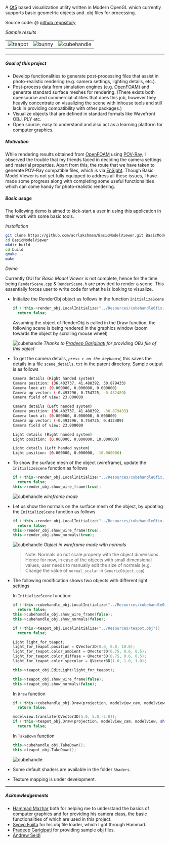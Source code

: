 A [Qt5](http://qt-project.org/qt5) based visualization utility written in Modern OpenGL which currently supports basic geometric objects and .obj files for processing.

Source code: @ [github repository](https://github.com/acrlakshman/BasicModelViewer)

_Sample results_

| | | |
|-|-|-|
|![teapot](bmv/teapot.gif)|![bunny](bmv/bunny.gif)|![cubehandle](bmv/cubehandle.gif)|

-------------

##### Goal of this project

* Develop functionalities to generate post-processing files that assist in photo-realistic rendering (e.g. camera settings, lighting details, etc.).
* Post-process data from simulation engines (e.g. [OpenFOAM](http://www.openfoam.com/)) and generate standard surface meshes for rendering. (There exists both opensource and commercial utilities that does this job, however they heavily concentrate on visualizing the scene with inhouse tools and still lack in providing compatibility with other packages.)
* Visualize objects that are defined in standard formats like Wavefront OBJ, PLY etc.
* Open source, easy to understand and also act as a learning platform for computer graphics.

##### Motivation

While rendering results obtained from [OpenFOAM](http://www.openfoam.com/) using [POV-Ray](http://www.povray.org/), I observed the trouble that my friends faced in deciding the camera settings and material properties. Apart from this, the route that we have taken to generate POV-Ray compatible files, which is via [EnSight](https://www.ansys.com/products/fluids/ansys-ensight). Though Basic Model Viewer is not yet fully equipped to address all these issues, I have made some progress along with completing some useful functionalities which can come handy for photo-realistic rendering.

##### Basic usage

The following demo is aimed to kick-start a user in using this application in their work with some basic tools.

_Installation_

```sh
git clone https://github.com/acrlakshman/BasicModelViewer.git BasicModelViewer
cd BasicModelViewer
mkdir build
cd build
qmake ..
make
```

_Demo_

Currently GUI for _Basic Model Viewer_ is not complete, hence for the time being `RenderScene.cpp` & `RenderScene.h` are provided to render a scene. This essentially forces user to write code for what he is looking to visualize.

* Initialize the RenderObj object as follows in the function `InitializeScene`

  ```cpp
  if (!this->render_obj.LocalInitialize("../Resources/cubehandle0fix.obj"))
    return false;
  ```

  Assuming the object of RenderObj is called in the Draw function, the following scene is being rendered in the graphics window (zoom towards the object by scrolling mouse wheel)

  ![cubehandle](bmv/cubehandle_1.png)
  _Thanks to [Pradeep Garigipati] for providing OBJ file of this object_

* To get the camera details, _`press c on the keyboard`_, this saves the details in a file `scene_details.txt` in the parent directory. Sample output is as follows

  ```sh
  Camera details (Right handed system)
  Camera position: (36.402737, 41.488392, 30.879433)
  Camera look at: (0.000000, 0.000000, 0.000000)
  Camera up vector: (-0.493296, 0.754725, -0.432489)
  Camera field of view: 23.000000

  Camera details (Left handed system)
  Camera position: (36.402737, 41.488392, -30.879433)
  Camera look at: (0.000000, 0.000000, 0.000000)
  Camera up vector: (-0.493296, 0.754725, 0.432489)
  Camera field of view: 23.000000

  Light details (Right handed system)
  Light position: (0.000000, 0.000000, 10.000000)

  Light details (Left handed system)
  Light position: (0.000000, 0.000000, -10.000000)
  ```

* To show the surface mesh of the object (wireframe), update the `InitializeScene` function as follows

  ```cpp
  if (!this->render_obj.LocalInitialize("../Resources/cubehandle0fix.obj"))
    return false;
  this->render_obj.show_wire_frame(true);
  ```

  ![cubehandle](bmv/cubehandle_2.png)
  _wireframe mode_

* Let us show the normals on the surface mesh of the object, by updating the `InitializeScene` function as follows

  ```cpp
  if (!this->render_obj.LocalInitialize("../Resources/cubehandle0fix.obj"))
    return false;
  this->render_obj.show_wire_frame(true);
  this->render_obj.show_normals(true);
  ```

  ![cubehandle](bmv/cubehandle_3.png)
  _Object in wireframe mode with normals_

  > Note: Normals do not scale properly with the object dimensions. Hence for now, in case of the objects with small dimensional values, user needs to manually edit the size of normals (e.g. Change the value of `normal_scalar` in `GenericObject.cpp`)

* The following modification shows two objects with different light settings

  In `InitializeScene` function:

  ```cpp
  if (!this->cubehandle_obj.LocalInitialize("../Resources/cubehandle0fix.obj"))
    return false;
  this->cubehandle_obj.show_wire_frame(false);
  this->cubehandle_obj.show_normals(false);

  if (!this->teapot_obj.LocalInitialize("../Resources/teapot.obj"))
    return false;

  Light light_for_teapot;
  light_for_teapot.position = QVector3D(0.0, 0.0, 10.0);
  light_for_teapot.color_ambient = QVector3D(0.75, 0.6, 0.5);
  light_for_teapot.color_diffuse = QVector3D(0.75, 0.6, 0.5);
  light_for_teapot.color_specular = QVector3D(1.0, 1.0, 1.0);

  this->teapot_obj.EditLight(light_for_teapot);

  this->teapot_obj.show_wire_frame(false);
  this->teapot_obj.show_normals(false);
  ```

  In `Draw` function

  ```cpp
  if (!this->cubehandle_obj.Draw(projection, modelview_cam, modelview, shader_))
    return false;

  modelview.translate(QVector3D(5.0, 5.0,-2.0));
  if (!this->teapot_obj.Draw(projection, modelview_cam, modelview, shader_))
    return false;
  ```

  In `TakeDown` function

  ```cpp
  this->cubehandle_obj.TakeDown();
  this->teapot_obj.TakeDown();
  ```

  ![cubehandle](bmv/cubehandle_teapot.png)

* Some default shaders are available in the folder `Shaders`.
* Texture mapping is under development.

-----------------

##### Acknowledgements

* [Hammad Mazhar] both for helping me to understand the basics of computer graphics and for providing his camera class, the basic functionalities of which are used in this project.
* [Syoyo Fujita] for his obj file loader, which I got through Hammad.
* [Pradeep Garigipati] for providing sample obj files.
* [Andrew Seidl]

[Pradeep Garigipati]: https://pradeepgarigipati.com/
[Hammad Mazhar]: https://github.com/hmazhar
[Syoyo Fujita]: https://github.com/syoyo
[Andrew Seidl]: https://github.com/andrewseidl
